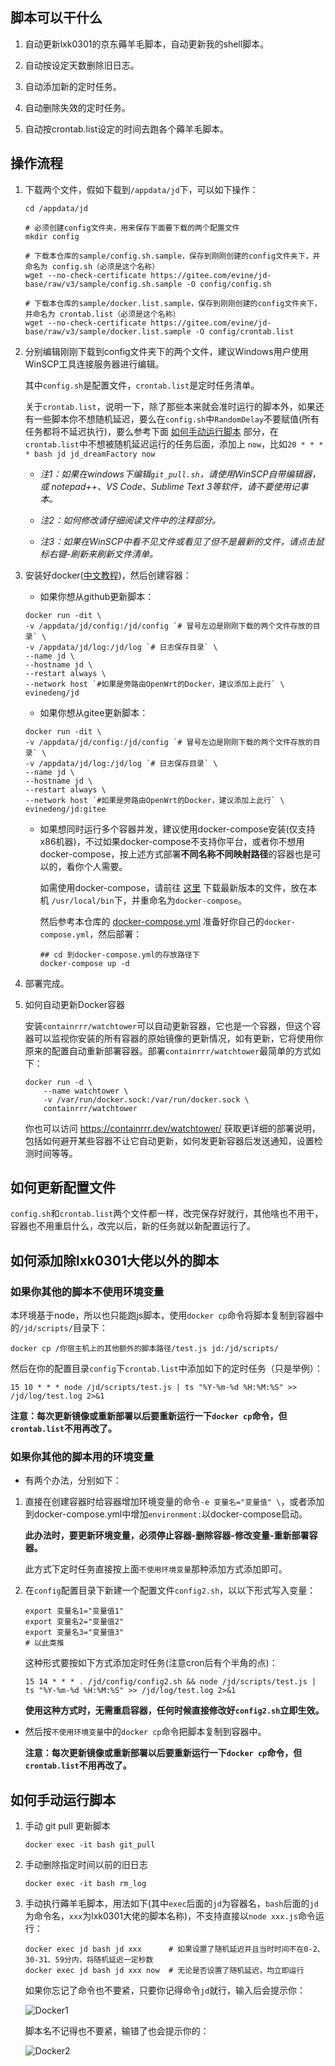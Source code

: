 ## 脚本可以干什么

1. 自动更新lxk0301的京东薅羊毛脚本，自动更新我的shell脚本。

2. 自动按设定天数删除旧日志。

3. 自动添加新的定时任务。

4. 自动删除失效的定时任务。

5. 自动按crontab.list设定的时间去跑各个薅羊毛脚本。

## 操作流程

1. 下载两个文件，假如下载到`/appdata/jd`下，可以如下操作：

    ```shell
    cd /appdata/jd

    # 必须创建config文件夹，用来保存下面要下载的两个配置文件
    mkdir config

    # 下载本仓库的sample/config.sh.sample，保存到刚刚创建的config文件夹下，并命名为 config.sh（必须是这个名称）
    wget --no-check-certificate https://gitee.com/evine/jd-base/raw/v3/sample/config.sh.sample -O config/config.sh

    # 下载本仓库的sample/docker.list.sample，保存到刚刚创建的config文件夹下，并命名为 crontab.list（必须是这个名称）
    wget --no-check-certificate https://gitee.com/evine/jd-base/raw/v3/sample/docker.list.sample -O config/crontab.list
    ```

2. 分别编辑刚刚下载到config文件夹下的两个文件，建议Windows用户使用WinSCP工具连接服务器进行编辑。

    其中`config.sh`是配置文件，`crontab.list`是定时任务清单。
    
    关于`crontab.list`，说明一下，除了那些本来就会准时运行的脚本外，如果还有一些脚本你不想随机延迟，要么在`config.sh`中`RandomDelay`不要赋值(所有任务都将不延迟执行)，要么参考下面 [如何手动运行脚本](Docker#如何手动运行脚本) 部分，在`crontab.list`中不想被随机延迟运行的任务后面，添加上 `now`，比如`20 * * * * bash jd jd_dreamFactory now`

    - *注1：如果在windows下编辑`git_pull.sh`，请使用WinSCP自带编辑器，或 notepad++、VS Code、Sublime Text 3等软件，请不要使用记事本。*

    - *注2：如何修改请仔细阅读文件中的注释部分。*

    - *注3：如果在WinSCP中看不见文件或看见了但不是最新的文件，请点击鼠标右键-刷新来刷新文件清单。*

3. 安装好docker([中文教程](https://mirrors.bfsu.edu.cn/help/docker-ce/))，然后创建容器：

    - 如果你想从github更新脚本：

    ```shell
    docker run -dit \
    -v /appdata/jd/config:/jd/config `# 冒号左边是刚刚下载的两个文件存放的目录` \
    -v /appdata/jd/log:/jd/log `# 日志保存目录` \
    --name jd \
    --hostname jd \
    --restart always \
    --network host `#如果是旁路由OpenWrt的Docker，建议添加上此行` \
    evinedeng/jd
    ```

    - 如果你想从gitee更新脚本：
    
    ```shell
    docker run -dit \
    -v /appdata/jd/config:/jd/config `# 冒号左边是刚刚下载的两个文件存放的目录` \
    -v /appdata/jd/log:/jd/log `# 日志保存目录` \
    --name jd \
    --hostname jd \
    --restart always \
    --network host `#如果是旁路由OpenWrt的Docker，建议添加上此行` \
    evinedeng/jd:gitee
    ```

    - 如果想同时运行多个容器并发，建议使用docker-compose安装(仅支持x86机器)，不过如果docker-compose不支持你平台，或者你不想用docker-compose，按上述方式部署**不同名称不同映射路径**的容器也是可以的，看你个人需要。

        如需使用docker-compose，请前往 [这里](https://github.com/docker/compose/releases/) 下载最新版本的文件，放在本机 `/usr/local/bin`下，并重命名为`docker-compose`。

        然后参考本仓库的 [docker-compose.yml](https://github.com/EvineDeng/jd-base/blob/v3/docker/docker-compose.yml) 准备好你自己的`docker-compose.yml`，然后部署：

        ```shell
        ## cd 到docker-compose.yml的存放路径下
        docker-compose up -d
        ```

4. 部署完成。

5. 如何自动更新Docker容器

    安装`containrrr/watchtower`可以自动更新容器，它也是一个容器，但这个容器可以监视你安装的所有容器的原始镜像的更新情况，如有更新，它将使用你原来的配置自动重新部署容器。部署`containrrr/watchtower`最简单的方式如下：

    ```shell
    docker run -d \
        --name watchtower \
        -v /var/run/docker.sock:/var/run/docker.sock \
        containrrr/watchtower
    ```

    你也可以访问 https://containrrr.dev/watchtower/ 获取更详细的部署说明，包括如何避开某些容器不让它自动更新，如何发更新容器后发送通知，设置检测时间等等。

## 如何更新配置文件

`config.sh`和`crontab.list`两个文件都一样，改完保存好就行，其他啥也不用干，容器也不用重启什么，改完以后，新的任务就以新配置运行了。

## 如何添加除lxk0301大佬以外的脚本

### 如果你其他的脚本不使用环境变量

本环境基于node，所以也只能跑js脚本，使用`docker cp`命令将脚本复制到容器中的`/jd/scripts/`目录下：

```shell
docker cp /你宿主机上的其他额外的脚本路径/test.js jd:/jd/scripts/
```

然后在你的配置目录`config`下`crontab.list`中添加如下的定时任务（只是举例）：

```shell
15 10 * * * node /jd/scripts/test.js | ts "%Y-%m-%d %H:%M:%S" >> /jd/log/test.log 2>&1
```

**注意：每次更新镜像或重新部署以后要重新运行一下`docker cp`命令，但`crontab.list`不用再改了。**

### 如果你其他的脚本用的环境变量

- 有两个办法，分别如下：

1. 直接在创建容器时给容器增加环境变量的命令`-e 变量名="变量值" \`，或者添加到docker-compose.yml中增加`environment:`以docker-compose启动。

    **此办法时，要更新环境变量，必须停止容器-删除容器-修改变量-重新部署容器。**
    
    此方式下定时任务直接按上面`不使用环境变量`那种添加方式添加即可。

2. 在`config`配置目录下新建一个配置文件`config2.sh`，以以下形式写入变量：

    ```shell
    export 变量名1="变量值1"
    export 变量名2="变量值2"
    export 变量名3="变量值3"
    # 以此类推
    ```

    这种形式要按如下方式添加定时任务(注意cron后有个半角的点)：

    ```shell
    15 14 * * * . /jd/config/config2.sh && node /jd/scripts/test.js | ts "%Y-%m-%d %H:%M:%S" >> /jd/log/test.log 2>&1
    ```

    **使用这种方式时，无需重启容器，任何时候直接修改好`config2.sh`立即生效。**

- 然后按`不使用环境变量`中的`docker cp`命令把脚本复制到容器中。

    **注意：每次更新镜像或重新部署以后要重新运行一下`docker cp`命令，但`crontab.list`不用再改了。**

## 如何手动运行脚本

1. 手动 git pull 更新脚本

    ```shell
    docker exec -it bash git_pull
    ```

2. 手动删除指定时间以前的旧日志

    ```shell
    docker exec -it bash rm_log
    ```

3. 手动执行薅羊毛脚本，用法如下(其中`exec`后面的`jd`为容器名，`bash`后面的`jd`为命令名，`xxx`为lxk0301大佬的脚本名称)，不支持直接以`node xxx.js`命令运行：

    ```
    docker exec jd bash jd xxx      # 如果设置了随机延迟并且当时时间不在0-2、30-31、59分内，将随机延迟一定秒数
    docker exec jd bash jd xxx now  # 无论是否设置了随机延迟，均立即运行
    ```

    如果你忘记了命令也不要紧，只要你记得命令`jd`就行，输入后会提示你：

    ![Docker1](Picture/Docker1.png)

    脚本名不记得也不要紧，输错了也会提示你的：

    ![Docker2](Picture/Docker2.png)